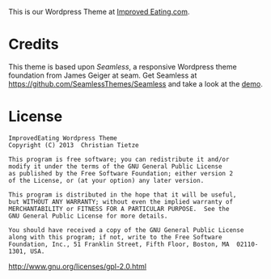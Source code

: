This is our Wordpress Theme at [Improved Eating.com](http://improvedeating.com).


# Credits

This theme is based upon _Seamless_, a responsive Wordpress theme foundation from James Geiger at seam.  Get Seamless at <https://github.com/SeamlessThemes/Seamless> and take a look at the [demo](http://seamlessthemes.com/demo/seamless/).

# License

    ImprovedEating Wordpress Theme
    Copyright (C) 2013  Christian Tietze

    This program is free software; you can redistribute it and/or
    modify it under the terms of the GNU General Public License
    as published by the Free Software Foundation; either version 2
    of the License, or (at your option) any later version.

    This program is distributed in the hope that it will be useful,
    but WITHOUT ANY WARRANTY; without even the implied warranty of
    MERCHANTABILITY or FITNESS FOR A PARTICULAR PURPOSE.  See the
    GNU General Public License for more details.

    You should have received a copy of the GNU General Public License
    along with this program; if not, write to the Free Software
    Foundation, Inc., 51 Franklin Street, Fifth Floor, Boston, MA  02110-1301, USA.

<http://www.gnu.org/licenses/gpl-2.0.html>
